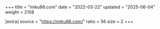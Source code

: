 +++
title = "miku86.com"
date = "2022-03-22"
updated = "2025-06-04"
weight = 2108

[extra]
source = "https://miku86.com/"
ratio = 56
size = 2
+++
